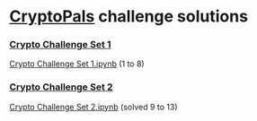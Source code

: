 # [CryptoPals](https://cryptopals.com) challenge solutions

### [Crypto Challenge Set 1](https://cryptopals.com/sets/1)

[Crypto Challenge Set 1.ipynb](Crypto%20Challenge%20Set%201.ipynb) (1 to 8)

### [Crypto Challenge Set 2](https://cryptopals.com/sets/2)

[Crypto Challenge Set 2.ipynb](Crypto%20Challenge%20Set%202.ipynb) (solved 9 to 13)
